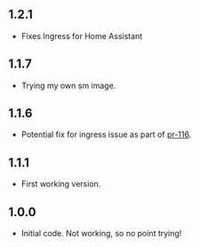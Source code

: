 <!-- https://developers.home-assistant.io/docs/add-ons/presentation#keeping-a-changelog -->

## 1.2.1

 - Fixes Ingress for Home Assistant

## 1.1.7

- Trying my own sm image.

## 1.1.6

- Potential fix for ingress issue as part of [pr-116][pr-116].

## 1.1.1

- First working version.

## 1.0.0

- Initial code. Not working, so no point trying!

[pr-116]: https://github.com/carlreid/StreamMaster/pull/116